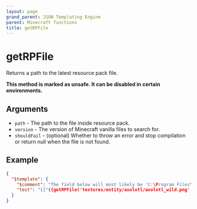 ```yaml
---
layout: page
grand_parent: JSON Templating Engine
parent: Minecraft functions
title: getRPFile
---
```


# getRPFile

Returns a path to the latest resource pack file.

**This method is marked as unsafe. It can be disabled in certain environments.**
## Arguments

- `path` - The path to the file inside resource pack.
- `version` - The version of Minecraft vanilla files to search for.
- `shouldFail` - (optional) Whether to throw an error and stop compilation or return null when the file is not found.

## Example

```json
{
  "$template": {
    "$comment": "The field below will most likely be 'C:\Program Files\WindowsApps\Microsoft.MinecraftUWP_<Minecraft version>__8wekyb3d8bbwe\data\resource_packs\vanilla_1.18.10\textures\entity\axolotl\axolotl_wild.png'",
    "test": "{{"{{getRPFile('textures/entity/axolotl/axolotl_wild.png', semver('1.18.10'))"}}}}"
  }
}
```
